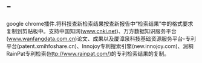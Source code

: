 # -
google chrome插件.将科技查新检索结果按查新报告中“检索结果”中的格式要求复制到剪贴板中。支持中国知网(www.cnki.net)、万方数据知识服务平台(www.wanfangdata.com.cn)论文、成果以及厦漳泉科技基础资源服务平台-专利平台(patent.xmihfoshare.cn)、Innojoy专利搜索引擎(new.innojoy.com)、润桐RainPat专利检索(http://www.rainpat.com/)的专利检索结果的复制。
